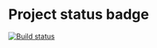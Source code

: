 # Project status badge
[![Build status](https://ci.appveyor.com/api/projects/status/ksv4pdige1u602ac?svg=true)](https://ci.appveyor.com/project/Urvantseva/ordercards)